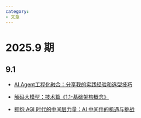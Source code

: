 ```yaml
---
category: 
- 文章
---
```


# 2025.9 期

<!-- more -->

## 9.1

- [AI Agent工程化融合：分享我的实践经验和选型技巧](https://mp.weixin.qq.com/s/itQUn-rwxbccHOye8qeDlg)

- [解码大模型：技术篇《1.1-基础架构概念》](https://mp.weixin.qq.com/s/34kcOj1j5Ls0lhJxVpOeDw)

- [拥抱 AGI 时代的中间层⼒量：AI 中间件的机遇与挑战](https://mp.weixin.qq.com/s/DSfA6cRmYB5vEVA8d04oog)
